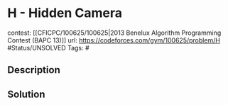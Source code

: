 # H - Hidden Camera

contest: [[CFICPC/100625/100625|2013 Benelux Algorithm Programming Contest (BAPC 13)]]
url: https://codeforces.com/gym/100625/problem/H
#Status/UNSOLVED
Tags: #

## Description

## Solution


